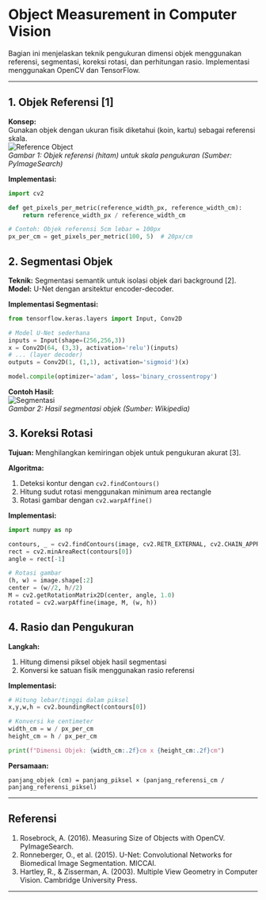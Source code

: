 # Object Measurement in Computer Vision

Bagian ini menjelaskan teknik pengukuran dimensi objek menggunakan referensi, segmentasi, koreksi rotasi, dan perhitungan rasio. Implementasi menggunakan OpenCV dan TensorFlow.

---

## 1. Objek Referensi [1]

**Konsep:**  
Gunakan objek dengan ukuran fisik diketahui (koin, kartu) sebagai referensi skala.  
![Reference Object](https://pyimagesearch.com/wp-content/uploads/2016/03/example_01_shapes.png)  
*Gambar 1: Objek referensi (hitam) untuk skala pengukuran (Sumber: PyImageSearch)*

**Implementasi:**
```python
import cv2

def get_pixels_per_metric(reference_width_px, reference_width_cm):
    return reference_width_px / reference_width_cm

# Contoh: Objek referensi 5cm lebar = 100px
px_per_cm = get_pixels_per_metric(100, 5)  # 20px/cm
```

## 2. Segmentasi Objek

**Teknik:** Segmentasi semantik untuk isolasi objek dari background [2].  
**Model:** U-Net dengan arsitektur encoder-decoder.

**Implementasi Segmentasi:**
```python
from tensorflow.keras.layers import Input, Conv2D

# Model U-Net sederhana
inputs = Input(shape=(256,256,3))
x = Conv2D(64, (3,3), activation='relu')(inputs)
# ... (layer decoder)
outputs = Conv2D(1, (1,1), activation='sigmoid')(x)

model.compile(optimizer='adam', loss='binary_crossentropy')
```

**Contoh Hasil:**  
![Segmentasi](https://upload.wikimedia.org/wikipedia/commons/thumb/e/e3/Semantic_segmentation_example.png/800px-Semantic_segmentation_example.png)  
*Gambar 2: Hasil segmentasi objek (Sumber: Wikipedia)*

## 3. Koreksi Rotasi

**Tujuan:** Menghilangkan kemiringan objek untuk pengukuran akurat [3].

**Algoritma:**
1. Deteksi kontur dengan `cv2.findContours()`
2. Hitung sudut rotasi menggunakan minimum area rectangle
3. Rotasi gambar dengan `cv2.warpAffine()`

**Implementasi:**
```python
import numpy as np

contours, _ = cv2.findContours(image, cv2.RETR_EXTERNAL, cv2.CHAIN_APPROX_SIMPLE)
rect = cv2.minAreaRect(contours[0])
angle = rect[-1]

# Rotasi gambar
(h, w) = image.shape[:2]
center = (w//2, h//2)
M = cv2.getRotationMatrix2D(center, angle, 1.0)
rotated = cv2.warpAffine(image, M, (w, h))
```

## 4. Rasio dan Pengukuran

**Langkah:**
1. Hitung dimensi piksel objek hasil segmentasi
2. Konversi ke satuan fisik menggunakan rasio referensi

**Implementasi:**
```python
# Hitung lebar/tinggi dalam piksel
x,y,w,h = cv2.boundingRect(contours[0])

# Konversi ke centimeter
width_cm = w / px_per_cm
height_cm = h / px_per_cm

print(f"Dimensi Objek: {width_cm:.2f}cm x {height_cm:.2f}cm")
```

**Persamaan:**
```plaintext
panjang_objek (cm) = panjang_piksel × (panjang_referensi_cm / panjang_referensi_piksel)
```

---

## Referensi
1. Rosebrock, A. (2016). Measuring Size of Objects with OpenCV. PyImageSearch.
2. Ronneberger, O., et al. (2015). U-Net: Convolutional Networks for Biomedical Image Segmentation. MICCAI.
3. Hartley, R., & Zisserman, A. (2003). Multiple View Geometry in Computer Vision. Cambridge University Press.

---


